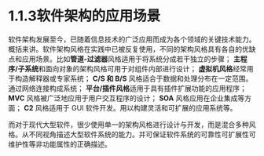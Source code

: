 # 1.1.3软件架构的应用场景 

软件架构发展至今，已随着信息技术的广泛应用而成为各个领域的关键技术能力。概括来讲。软件架构风格在实践中已被反复使用，不同的架构风格具有各自的优缺点和应用场景。比如**管道-过滤器**风格适用于将系统分成若干独立的步骤； **主程序/子系统**和面向对象的架构风格可用于对组件内部进行设计；  **虚拟机风格**经常用于构造解释器或专家系统； **C/S 和 B/S** 风格适合于数据和处理分布在一定范围。通过网络连接构成系统；  **平台/插件风格**适用于具有插件扩展功能的应用程序； **MVC** 风格被广泛地应用于用户交互程序的设计； **SOA** 风格应用在企业集成等方面； **C2** 风格适用于 GUI 软件开发。用以构建灵活和可扩展的应用系统等。



而对于现代大型软件，很少使用单一的架构风格进行设计与开发，而是混合多种风格。从不同视角描述大型软件系统的能力。并可保证软件系统的可靠性可扩展性可维护性等非功能属性的正确描述。